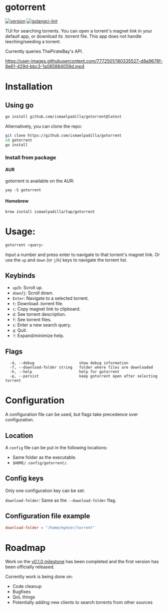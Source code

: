 # gotorrent

[![version](https://img.shields.io/github/v/release/ismaelpadilla/gotorrent)](https://github.com/ismaelpadilla/gotorrent/releases)
[![golangci-lint](https://github.com/ismaelpadilla/gotorrent/actions/workflows/golangci-lint.yml/badge.svg)](https://github.com/ismaelpadilla/gotorrent/actions/workflows/golangci-lint.yml)


TUI for searching torrents. You can open a torrent's magnet link in your default app, or download its .torrent file. This app does not handle leeching/seeding a torrent.

Currently queries ThePirateBay's API.

https://user-images.githubusercontent.com/7772501/180335527-d8a9678f-8e61-429d-bbc3-1a085884059d.mp4

# Installation

## Using go
```sh
go install github.com/ismaelpadilla/gotorrent@latest
```

Alternatively, you can clone the repo:

```sh
git clone https://github.com/ismaelpadilla/gotorrent
cd gotorrent
go install
```

### Install from package

#### AUR

gotorrent is available on the AUR:
```
yay -S gotorrent
```

#### Homebrew

```
brew install ismaelpadilla/tap/gotorrent
```

# Usage:

```sh
gotorrent <query>
```

Input a number and press enter to navigate to that torrent's magnet link. Or use the `up` and `down` (or `j`/`k`) keys to navigate the torrent list.

## Keybinds

- `up`/`k`: Scroll up.
- `down`/`j`: Scroll down.
- `Enter`: Navigate to a selected torrent.
- `t`: Download .torrent file.
- `c`: Copy magnet link to clipboard.
- `d`: See torrent description.
- `f`: See torrent files.
- `s`: Enter a new search query.
- `q`: Quit.
- `?`: Expand/minimize help.

## Flags

```
  -d, --debug                    show debug information
  -f, --download-folder string   folder where files are downloaded
  -h, --help                     help for gotorrent
  -p, --persist                  keep gotorrent open after selecting torrent
```

# Configuration

A configuration file can be used, but flags take precedence over configuration.

## Location

A `config` file can be put in the following locations:

- Same folder as the executable.
- `$HOME/.config/gotorrent/`.

## Config keys

Only one configuration key can be set:

`download-folder`: Same as the `--download-folder` flag.

## Configuration file example

```toml
download-folder = "/home/myUser/torrent"
```


# Roadmap

Work on the [v0.1.0 milestone](https://github.com/ismaelpadilla/gotorrent/milestone/1) has been completed and the first version has been officially released.

Currenlty work is being done on:
- Code cleanup
- Bugfixes
- QoL things
- Potentially adding new clients to search torrents from other sources
